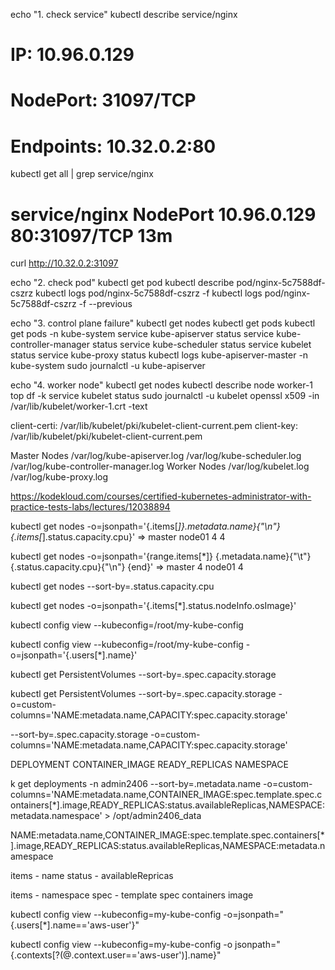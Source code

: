 echo "1. check service"
kubectl describe service/nginx 
# IP:                       10.96.0.129
# NodePort:                 <unset>  31097/TCP
# Endpoints:                10.32.0.2:80

kubectl get all | grep service/nginx 
# service/nginx        NodePort    10.96.0.129   <none>        80:31097/TCP   13m

curl http://10.32.0.2:31097

echo "2. check pod"
kubectl get pod
kubectl describe pod/nginx-5c7588df-cszrz
kubectl logs pod/nginx-5c7588df-cszrz -f
kubectl logs pod/nginx-5c7588df-cszrz -f --previous

echo "3. control plane failure"
kubectl get nodes
kubectl get pods
kubectl get pods -n kube-system
service kube-apiserver status
service kube-controller-manager status
service kube-scheduler status
service kubelet status
service kube-proxy status
kubectl logs kube-apiserver-master -n kube-system
sudo journalctl -u kube-apiserver

echo "4. worker node"
kubectl get nodes
kubectl describe node worker-1
top
df -k
service kubelet status
sudo journalctl -u kubelet
openssl x509 -in /var/lib/kubelet/worker-1.crt -text

client-certi: /var/lib/kubelet/pki/kubelet-client-current.pem
client-key: /var/lib/kubelet/pki/kubelet-client-current.pem

Master Nodes
/var/log/kube-apiserver.log 
/var/log/kube-scheduler.log
/var/log/kube-controller-manager.log
Worker Nodes
/var/log/kubelet.log
/var/log/kube-proxy.log

https://kodekloud.com/courses/certified-kubernetes-administrator-with-practice-tests-labs/lectures/12038894

kubectl get nodes -o=jsonpath='{.items[*]}.metadata.name}{"\n"}{.items[*].status.capacity.cpu}'
=>
master  node01
4       4

kubectl get nodes -o=jsonpath='{range.items[*]}
    {.metadata.name}{"\t"}{.status.capacity.cpu}{"\n"}
{end}'
=>
master  4
node01  4

kubectl get nodes --sort-by=.status.capacity.cpu

kubectl get nodes -o=jsonpath='{.items[*].status.nodeInfo.osImage}'

kubectl config view --kubeconfig=/root/my-kube-config

kubectl config view --kubeconfig=/root/my-kube-config -o=jsonpath='{.users[*].name}'

kubectl get PersistentVolumes --sort-by=.spec.capacity.storage

kubectl get PersistentVolumes --sort-by=.spec.capacity.storage -o=custom-columns='NAME:metadata.name,CAPACITY:spec.capacity.storage'


--sort-by=.spec.capacity.storage -o=custom-columns='NAME:metadata.name,CAPACITY:spec.capacity.storage'


DEPLOYMENT CONTAINER_IMAGE READY_REPLICAS NAMESPACE


k get deployments -n admin2406 --sort-by=.metadata.name -o=custom-columns='NAME:metadata.name,CONTAINER_IMAGE:spec.template.spec.containers[*].image,READY_REPLICAS:status.availableReplicas,NAMESPACE:metadata.namespace' > /opt/admin2406_data

NAME:metadata.name,CONTAINER_IMAGE:spec.template.spec.containers[*].image,READY_REPLICAS:status.availableReplicas,NAMESPACE:metadata.namespace

items - name
status - availableRepricas

items - namespace
spec - template spec containers image

kubectl config view --kubeconfig=my-kube-config -o=jsonpath="{.users[*].name=='aws-user'}"

kubectl config view --kubeconfig=my-kube-config -o jsonpath="{.contexts[?(@.context.user=='aws-user')].name}"

